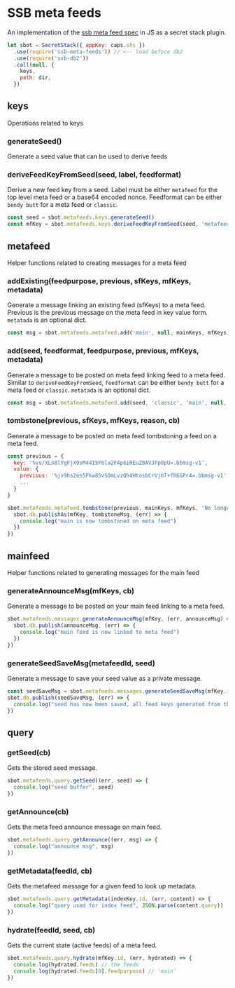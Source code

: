 # SSB meta feeds

An implementation of the [ssb meta feed spec] in JS as a secret stack
plugin.

```js
let sbot = SecretStack({ appKey: caps.shs })
  .use(require('ssb-meta-feeds')) // <-- load before db2
  .use(require('ssb-db2'))
  .call(null, {
    keys,
    path: dir,
  })
```

## keys

Operations related to keys

### generateSeed()

Generate a seed value that can be used to derive feeds

### deriveFeedKeyFromSeed(seed, label, feedformat)

Derive a new feed key from a seed. Label must be either `metafeed` for
the top level meta feed or a base64 encoded nonce. Feedformat can be
either `bendy butt` for a meta feed or `classic`.

```js
const seed = sbot.metafeeds.keys.generateSeed()
const mfKey = sbot.metafeeds.keys.deriveFeedKeyFromSeed(seed, 'metafeed')
```

## metafeed

Helper functions related to creating messages for a meta feed

### addExisting(feedpurpose, previous, sfKeys, mfKeys, metadata)

Generate a message linking an existing feed (sfKeys) to a meta
feed. Previous is the previous message on the meta feed in key value
form. `metatada` is an optional dict.

```js
const msg = sbot.metafeeds.metafeed.add('main', null, mainKeys, mfKeys)
```

### add(seed, feedformat, feedpurpose, previous, mfKeys, metadata)

Generate a message to be posted on meta feed linking feed to a meta
feed. Similar to `deriveFeedKeyFromSeed`, `feedformat` can be either
`bendy butt` for a meta feed or `classic`. `metatada` is an optional
dict.

```js
const msg = sbot.metafeeds.metafeed.add(seed, 'classic', 'main', null, mfKeys)
```

### tombstone(previous, sfKeys, mfKeys, reason, cb)

Generate a message to be posted on meta feed tombstoning a feed on a
meta feed.

```js
const previous = {
  key: '%vv/XLo8lYgFjX9sM44I5F6la2FAp6iREuZ0AVJFp0pU=.bbmsg-v1',
  value: {
    previous: '%jv9hs2es5Pkw85vSOmLvzQh4HtosbCrVjhT+fR6GPr4=.bbmsg-v1',
    ...
  }
}

sbot.metafeeds.metafeed.tombstone(previous, mainKeys, mfKeys, 'No longer used', (err, tombstoneMsg) => {
  sbot.db.publishAs(mfKey, tombstoneMsg, (err) => {
    console.log("main is now tombstoned on meta feed")
  })
})
```

## mainfeed

Helper functions related to generating messages for the main feed

### generateAnnounceMsg(mfKeys, cb)

Generate a message to be posted on your main feed linking to a meta
feed.

```js
sbot.metafeeds.messages.generateAnnounceMsg(mfKey, (err, announceMsg) => {
  sbot.db.publish(announceMsg, (err) => {
    console.log("main feed is now linked to meta feed")
  })
})
```

### generateSeedSaveMsg(metafeedId, seed)

Generate a message to save your seed value as a private message.

```js
const seedSaveMsg = sbot.metafeeds.messages.generateSeedSaveMsg(mfKey.id, seed)
sbot.db.publish(seedSaveMsg, (err) => {
  console.log("seed has now been saved, all feed keys generated from this can be restored from the seed")
})
```

## query

### getSeed(cb)

Gets the stored seed message.

```js
sbot.metafeeds.query.getSeed((err, seed) => {
  console.log("seed buffer", seed)
})
```

### getAnnounce(cb)

Gets the meta feed announce message on main feed.

```js
sbot.metafeeds.query.getAnnounce((err, msg) => {
  console.log("announce msg", msg)
})
```

### getMetadata(feedId, cb)

Gets the metafeed message for a given feed to look up metadata.

```js
sbot.metafeeds.query.getMetadata(indexKey.id, (err, content) => {
  console.log("query used for index feed", JSON.parse(content.query))
})
```

### hydrate(feedId, seed, cb)

Gets the current state (active feeds) of a meta feed.

```js
sbot.metafeeds.query.hydrate(mfKey.id, (err, hydrated) => {
  console.log(hydrated.feeds) // the feeds
  console.log(hydrated.feeds[0].feedpurpose) // 'main'
})
```

[ssb meta feed spec]: https://github.com/ssb-ngi-pointer/ssb-meta-feed-spec
